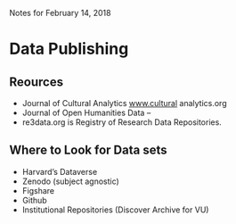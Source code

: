 Notes for February 14, 2018

# Data Publishing  

## Reources

* Journal of Cultural Analytics	www.cultural analytics.org
* Journal of Open Humanities Data – 
* re3data.org is Registry of Research Data Repositories. 

## Where to Look for Data sets
	
  * Harvard’s Dataverse
  * Zenodo (subject agnostic)
  * Figshare
  * Github
  * Institutional Repositories (Discover Archive for VU)
	
 
  

